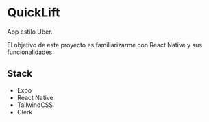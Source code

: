 # QuickLift

App estilo Uber.

El objetivo de este proyecto es familiarizarme con React Native y sus funcionalidades

## Stack

- Expo
- React Native
- TailwindCSS
- Clerk
